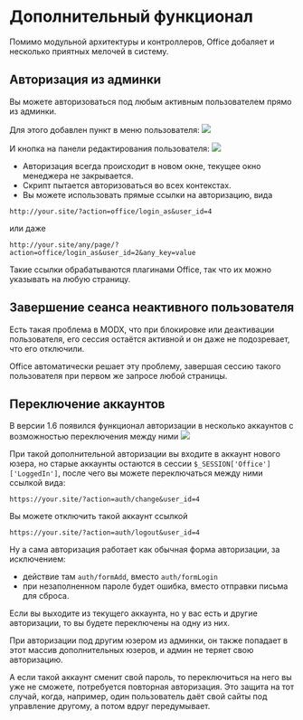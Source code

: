 # Дополнительный функционал

Помимо модульной архитектуры и контроллеров, Office добаляет и несколько приятных мелочей в систему.

## Авторизация из админки

Вы можете авторизоваться под любым активным пользователем прямо из админки.

Для этого добавлен пункт в меню пользователя:
[![](https://file.modx.pro/files/4/e/4/4e46cdfd6032d8d234bd6fed1520e934s.jpg)](https://file.modx.pro/files/4/e/4/4e46cdfd6032d8d234bd6fed1520e934.png)

И кнопка на панели редактирования пользователя:
[![](https://file.modx.pro/files/f/8/0/f802f7abeab90a1a6bf8faec7f8d4e88s.jpg)](https://file.modx.pro/files/f/8/0/f802f7abeab90a1a6bf8faec7f8d4e88.png)

- Авторизация всегда происходит в новом окне, текущее окно менеджера не закрывается.
- Скрипт пытается авторизоваться во всех контекстах.
- Вы можете использовать прямые ссылки на авторизацию, вида

```
http://your.site/?action=office/login_as&user_id=4
```

или даже

```
http://your.site/any/page/?action=office/login_as&user_id=2&any_key=value
```

Такие ссылки обрабатываются плагинами Office, так что их можно указывать на любую страницу.

## Завершение сеанса неактивного пользователя

Есть такая проблема в MODX, что при блокировке или деактивации пользователя, его сессия остаётся активной и он даже не подозревает, что его отключили.

Office автоматически решает эту проблему, завершая сессию такого пользователя при первом же запросе любой страницы.

## Переключение аккаунтов

В версии 1.6 появился функционал авторизации в несколько аккаунтов с возможностью переключения между ними
[![](https://file.modx.pro/files/1/e/a/1eab19e934b92ddb79008c8ce5b23427s.jpg)](https://file.modx.pro/files/1/e/a/1eab19e934b92ddb79008c8ce5b23427.png)

При такой дополнительной авторизации вы входите в аккаунт нового юзера, но старые аккаунты остаются в сессии `$_SESSION['Office']['LoggedIn']`, после чего вы можете переключаться между ними ссылкой вида:

```
https://your.site/?action=auth/change&user_id=4
```

Вы можете отключить такой аккаунт ссылкой

```
https://your.site/?action=auth/logout&user_id=4
```

Ну а сама авторизация работает как обычная форма авторизации, за исключением:

- действие там `auth/formAdd`, вместо `auth/formLogin`
- при незаполненном пароле будет ошибка, вместо отправки письма для сброса.

Если вы выходите из текущего аккаунта, но у вас есть и другие авторизации, то вы будете переключены на одну из них.

При авторизации под другим юзером из админки, он также попадает в этот массив дополнительных юзеров, и админ не теряет свою авторизацию.

А если такой аккаунт сменит свой пароль, то переключиться на него вы уже не сможете, потребуется повторная авторизация.
Это защита на тот случай, когда, например, один пользователь даёт свой сайты под управление другому, а потом вдруг передумывает.
